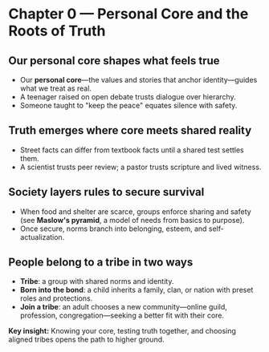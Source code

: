 # Chapter 0 — Personal Core and the Roots of Truth

## Our personal core shapes what feels true
- Our **personal core**—the values and stories that anchor identity—guides what we treat as real.
- A teenager raised on open debate trusts dialogue over hierarchy.
- Someone taught to "keep the peace" equates silence with safety.

## Truth emerges where core meets shared reality
- Street facts can differ from textbook facts until a shared test settles them.
- A scientist trusts peer review; a pastor trusts scripture and lived witness.

## Society layers rules to secure survival
- When food and shelter are scarce, groups enforce sharing and safety (see **Maslow's pyramid**, a model of needs from basics to purpose).
- Once secure, norms branch into belonging, esteem, and self-actualization.

## People belong to a tribe in two ways
- **Tribe**: a group with shared norms and identity.
- **Born into the bond**: a child inherits a family, clan, or nation with preset roles and protections.
- **Join a tribe**: an adult chooses a new community—online guild, profession, congregation—seeking a better fit with their core.

**Key insight:** Knowing your core, testing truth together, and choosing aligned tribes opens the path to higher ground.
